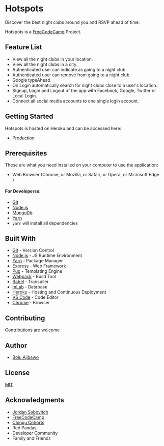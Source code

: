 # Hotspots

Discover the best night clubs around you and RSVP ahead of time.

Hotspots is a [FreeCodeCamp](https://www.freecodecamp.org/) Project.


## Feature List
* View all the night clubs in your location.
* View all the night clubs in a city.
* Authenticated user can indicate as going to a night club.
* Authenticated user can remove from going to a night club.
* Google typeAhead.
* On Login automatically search for night clubs close to a user's location.
* Signup, Login and Logout of the app with Facebook, Google, Twitter or Local Login.
* Connect all social media accounts to one single login account.


## Getting Started
Hotspots is hosted on Heroku and can be accessed here:
- [Production](https://hotspots-tonight.herokuapp.com)


## Prerequisites
 These are what you need installed on your computer to use the application:

 - Web Browser (Chrome, or Mozilla, or Safari, or Opera, or Microsoft Edge )

 #### For Developerss:
 - [Git](https://git-for-windows.github.io/)
 - [Node.js](https://nodejs.org/en/download/)
 - [MongoDb](https://www.mongodb.com/download-center#community)
 - [Yarn](https://yarnpkg.com/en/docs/install)
 - ``` yarn ``` will install all dependencies


## Built With

- [Git](https://git-scm.com/) - Version Control
- [Node.js](https://nodejs.org/) - JS Runtime Environment
- [Yarn](https://yarnpkg.com) - Package Manager
- [Express](https://expressjs.com/en/starter/installing.html) - Web Framework
- [Pug](https://pugjs.org/api/getting-started.html) - Templating Engine
- [Webpack](https://webpack.js.org/) - Build Tool
- [Babel](https://babeljs.io/) - Transpiler
- [mLab](https://mlab.com/) - Database
- [Heroku](www.Heroku,com) - Hosting and Continuous Deployment
- [VS Code](https://code.visualstudio.com/) - Code Editor
- [Chrome](https://www.google.com/chrome/browser/desktop/index.html) - Browser


## Contributing

Contributions are welcome


## Author

* [Bolu Ajibawo](https://github.com/ajibs)


## License

[MIT](https://github.com/ajibs/hotspots/LICENSE.md)


## Acknowledgments
* [Jordan Sobovitch](https://github.com/JordanSobovitch/nightlife-app)
* [FreeCodeCamp](https://www.freecodecamp.org/)
* [Chingu Cohorts](https://chingu-cohorts.github.io/chingu-directory/)
* Red Pandas
* Developer Community
* Family and Friends

